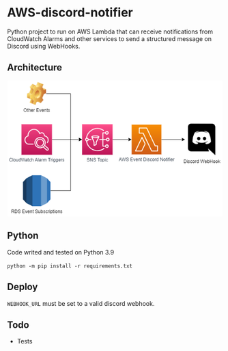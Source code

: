 # AWS-discord-notifier
Python project to run on AWS Lambda that can receive notifications from CloudWatch Alarms and other services to send a structured message on Discord using WebHooks.

## Architecture

![Design Diagram](docs/aws-event-notifier.png)

## Python

Code writed and tested on Python 3.9

`python -m pip install -r requirements.txt`

## Deploy

`WEBHOOK_URL` must be set to a valid discord webhook.


## Todo

 - Tests